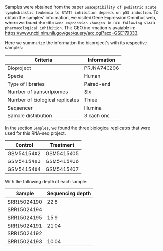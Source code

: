 Samples were obtained from the paper `Susceptibility of pediatric acute lymphoblastic leukemia to STAT3 inhibition depends on p53 induction`.
To obtain the samples' information, we visited Gene Expression Omnibus web, where we found the title `Gene expression changes in REH following STAT3 pharmacological inhibition`.
This GEO inofrmation is avaiable in: https://www.ncbi.nlm.nih.gov/geo/query/acc.cgi?acc=GSE179333. 

Here we summarize the information the bioproject's with its respective samples:

|             Criteria            | Information |
|---------------------------------|-------------|
|            Bioproject           | PRJNA743296 |
|              Specie             |    Human    |
|        Type of libraries        |  Paired-end |
|     Number of transcriptomes    |     Six     |
| Number of biological replicates |    Three    |
|             Sequencer           |   Illumina  |
|       Sample distribution       |  3 each one |

In the section `Samples`, we found the three biological replicates that were used for this RNA-seq project.

|     Control    |  Treatment  |
|----------------|-------------|
|   GSM5415402   | GSM5415405  |
|   GSM5415403   | GSM5415406  |
|   GSM5415404   | GSM5415407  |

With the following depth of each sample:

|    Sample     | Sequencing depth |
|---------------|------------------|
|  SRR15024190  |       22.8       |
|  SRR15024194  |                  |
|  SRR15024195  |       15.9       |
|  SRR15024191  |       21.04      |
|  SRR15024192  |                  |
|  SRR15024193  |      10.04       |
